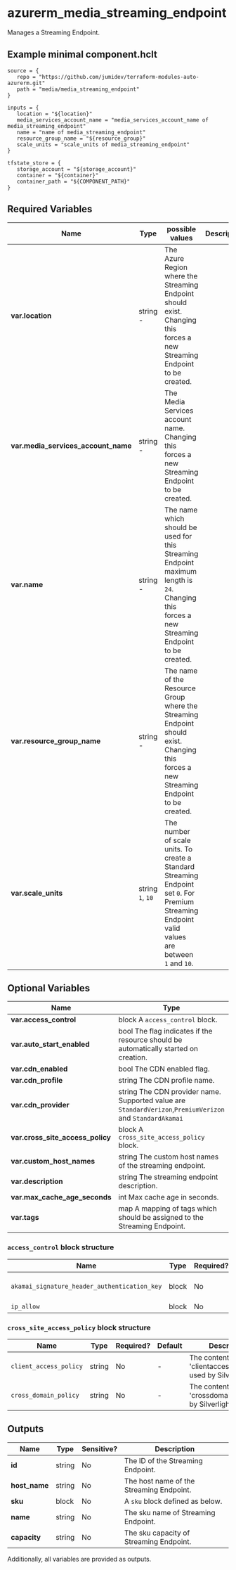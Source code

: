 # azurerm_media_streaming_endpoint

Manages a Streaming Endpoint.

## Example minimal component.hclt

```hcl
source = {
   repo = "https://github.com/jumidev/terraform-modules-auto-azurerm.git" 
   path = "media/media_streaming_endpoint" 
}

inputs = {
   location = "${location}" 
   media_services_account_name = "media_services_account_name of media_streaming_endpoint" 
   name = "name of media_streaming_endpoint" 
   resource_group_name = "${resource_group}" 
   scale_units = "scale_units of media_streaming_endpoint" 
}

tfstate_store = {
   storage_account = "${storage_account}" 
   container = "${container}" 
   container_path = "${COMPONENT_PATH}" 
}

```

## Required Variables

| Name | Type |  possible values |  Description |
| ---- | --------- |  ----------- | ----------- |
| **var.location** | string  -  |  The Azure Region where the Streaming Endpoint should exist. Changing this forces a new Streaming Endpoint to be created. | 
| **var.media_services_account_name** | string  -  |  The Media Services account name. Changing this forces a new Streaming Endpoint to be created. | 
| **var.name** | string  -  |  The name which should be used for this Streaming Endpoint maximum length is `24`. Changing this forces a new Streaming Endpoint to be created. | 
| **var.resource_group_name** | string  -  |  The name of the Resource Group where the Streaming Endpoint should exist. Changing this forces a new Streaming Endpoint to be created. | 
| **var.scale_units** | string  `1`, `10`  |  The number of scale units. To create a Standard Streaming Endpoint set `0`. For Premium Streaming Endpoint valid values are between `1` and `10`. | 

## Optional Variables

| Name | Type |  Description |
| ---- | --------- |  ----------- |
| **var.access_control** | block  A `access_control` block. | 
| **var.auto_start_enabled** | bool  The flag indicates if the resource should be automatically started on creation. | 
| **var.cdn_enabled** | bool  The CDN enabled flag. | 
| **var.cdn_profile** | string  The CDN profile name. | 
| **var.cdn_provider** | string  The CDN provider name. Supported value are `StandardVerizon`,`PremiumVerizon` and `StandardAkamai` | 
| **var.cross_site_access_policy** | block  A `cross_site_access_policy` block. | 
| **var.custom_host_names** | string  The custom host names of the streaming endpoint. | 
| **var.description** | string  The streaming endpoint description. | 
| **var.max_cache_age_seconds** | int  Max cache age in seconds. | 
| **var.tags** | map  A mapping of tags which should be assigned to the Streaming Endpoint. | 

### `access_control` block structure

| Name | Type | Required? | Default | Description |
| ---- | ---- | --------- | ------- | ----------- |
| `akamai_signature_header_authentication_key` | block | No | - | One or more 'akamai_signature_header_authentication_key' blocks. |
| `ip_allow` | block | No | - | A 'ip_allow' block. |

### `cross_site_access_policy` block structure

| Name | Type | Required? | Default | Description |
| ---- | ---- | --------- | ------- | ----------- |
| `client_access_policy` | string | No | - | The content of 'clientaccesspolicy.xml' used by Silverlight. |
| `cross_domain_policy` | string | No | - | The content of 'crossdomain.xml' used by Silverlight. |



## Outputs

| Name | Type | Sensitive? | Description |
| ---- | ---- | --------- | --------- |
| **id** | string | No  | The ID of the Streaming Endpoint. | 
| **host_name** | string | No  | The host name of the Streaming Endpoint. | 
| **sku** | block | No  | A `sku` block defined as below. | 
| **name** | string | No  | The sku name of Streaming Endpoint. | 
| **capacity** | string | No  | The sku capacity of Streaming Endpoint. | 

Additionally, all variables are provided as outputs.
